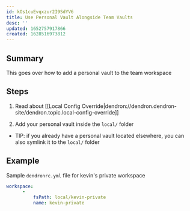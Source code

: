 ```yaml
---
id: kOs1cuEvqxzur2I9SdYV6
title: Use Personal Vault Alongside Team Vaults
desc: ''
updated: 1652757917866
created: 1628516973812
---
```



## Summary

This goes over how to add a personal vault to the team workspace


## Steps

1. Read about [[Local Config Override|dendron://dendron.dendron-site/dendron.topic.local-config-override]] 

1. Add your personal vault inside the `local/` folder
  - TIP: if you already have a personal vault located elsewhere, you can also symlink it to the `local/` folder

## Example

Sample `dendronrc.yml` file for kevin's private workspace

```yml
workspace:
      -
          fsPath: local/kevin-private
          name: kevin-private
```
